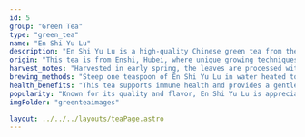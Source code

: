 ```yaml
---
id: 5
group: "Green Tea"
type: "green_tea"
name: "En Shi Yu Lu"
description: "En Shi Yu Lu is a high-quality Chinese green tea from the Hubei Province, known for its rich flavor and fragrant aroma."
origin: "This tea is from Enshi, Hubei, where unique growing techniques are used to produce its refreshing and smooth taste."
harvest_notes: "Harvested in early spring, the leaves are processed with a special method that retains their freshness and vibrant green color."
brewing_methods: "Steep one teaspoon of En Shi Yu Lu in water heated to 80°C (176°F) for 2-3 minutes for the best flavor."
health_benefits: "This tea supports immune health and provides a gentle energy boost."
popularity: "Known for its quality and flavor, En Shi Yu Lu is appreciated by those who enjoy a refreshing and aromatic green tea."
imgFolder: "greenteaimages"

layout: ../../../layouts/teaPage.astro
---
```

